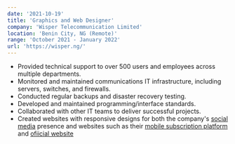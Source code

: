 ```yaml
---
date: '2021-10-19'
title: 'Graphics and Web Designer'
company: 'Wisper Telecommunication Limited'
location: 'Benin City, NG (Remote)'
range: 'October 2021 - January 2022'
url: 'https://wisper.ng/'
---
```


- Provided technical support to over 500 users and employees across multiple departments.
- Monitored and maintained communications IT infrastructure, including servers, switches, and firewalls.
- Conducted regular backups and disaster recovery testing.
- Developed and maintained programming/interface standards.
- Collaborated with other IT teams to deliver successful projects.
- Created websites with responsive designs for both the company's [social media](https://instagram.com/wisperng) presence and websites such as their [mobile subscription platform](https://mobile.wisper.ng) and [ofiicial website](https://wisper.ng)